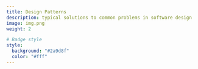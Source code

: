 ```yaml
---
title: Design Patterns
description: typical solutions to common problems in software design
image: img.png
weight: 2

# Badge style
style:
  background: "#2a9d8f"
  color: "#fff"
---
```

